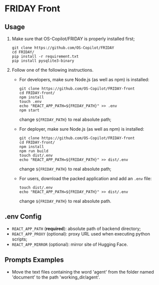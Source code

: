 # FRIDAY Front

## Usage

1. Make sure that OS-Copilot/FRIDAY is properly installed first;

    ```shell
    git clone https://github.com/OS-Copilot/FRIDAY
    cd FRIDAY/
    pip install -r requirement.txt
    pip install pysqlite3-binary
    ```

2. Follow one of the following instructions.

    - For developers, make sure Node.js (as well as npm) is installed:

        ```shell
        git clone https://github.com/OS-Copilot/FRIDAY-front
        cd FRIDAY-front/
        npm install
        touch .env
        echo "REACT_APP_PATH=${FRIDAY_PATH}" >> .env
        npm start
        ```

        change `${FRIDAY_PATH}` to real absolute path;

    - For deployer, make sure Node.js (as well as npm) is installed:

        ```shell
        git clone https://github.com/OS-Copilot/FRIDAY-front
        cd FRIDAY-front/
        npm install
        npm run build
        touch dist/.env
        echo "REACT_APP_PATH=${FRIDAY_PATH}" >> dist/.env
        ```

        change `${FRIDAY_PATH}` to real absolute path;

    - For users, download the packed application and add an `.env` file:

        ```shell
        touch dist/.env
        echo "REACT_APP_PATH=${FRIDAY_PATH}" >> dist/.env
        ```

        change `${FRIDAY_PATH}` to real absolute path.

## .env Config

- `REACT_APP_PATH` (**required**): absolute path of backend directory;
- `REACT_APP_PROXY` (optional): proxy URL used when executing python scripts;
- `REACT_APP_MIRROR` (optional): mirror site of Hugging Face.

## Prompts Examples

- Move the text files containing the word 'agent' from the folder named 'document' to the path 'working_dir/agent'.
